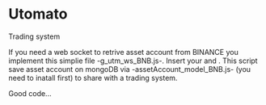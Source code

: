 # Utomato
Trading system 

If you need a web socket to retrive asset account from BINANCE you implement this simplie file -g_utm_ws_BNB.js-.  Insert your <apiKey> and <secretKey>. This script save 
asset account on mongoDB via -assetAccount_model_BNB.js- (you need to inatall first) to share with a trading system.

Good code...
